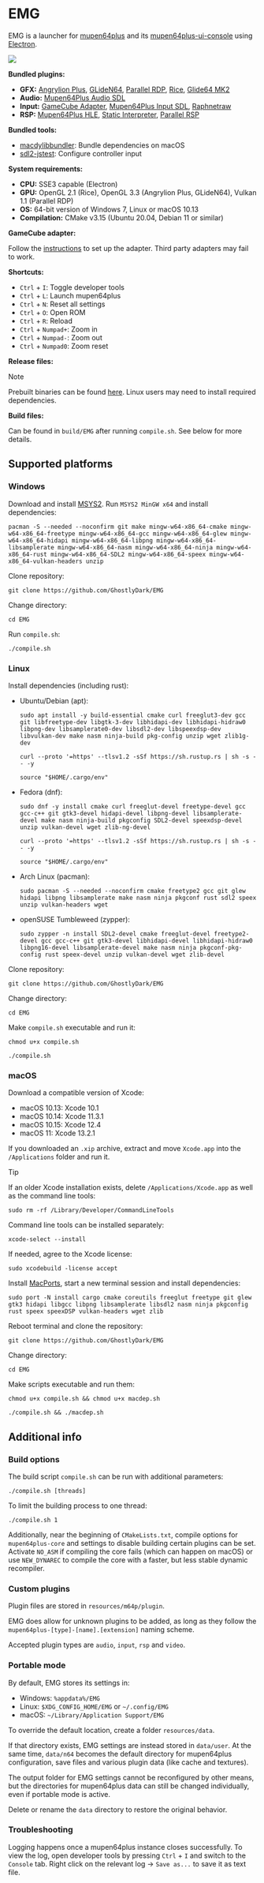 # EMG

EMG is a launcher for [mupen64plus](https://github.com/GhostlyDark/mupen64plus-core) and its [mupen64plus-ui-console](https://github.com/GhostlyDark/mupen64plus-ui-console) using [Electron](https://github.com/electron/electron).

![](/emg.jpg)

**Bundled plugins:**

- **GFX:** [Angrylion Plus](https://github.com/GhostlyDark/angrylion-rdp-plus), [GLideN64](https://github.com/GhostlyDark/GLideN64), [Parallel RDP](https://github.com/GhostlyDark/parallel-rdp-standalone), [Rice](https://github.com/GhostlyDark/mupen64plus-video-rice), [Glide64 MK2](https://github.com/GhostlyDark/mupen64plus-video-glide64mk2)
- **Audio:** [Mupen64Plus Audio SDL](https://github.com/GhostlyDark/mupen64plus-audio-sdl)
- **Input:** [GameCube Adapter](https://github.com/GhostlyDark/mupen64plus-input-gca), [Mupen64Plus Input SDL](https://github.com/GhostlyDark/mupen64plus-input-sdl), [Raphnetraw](https://github.com/GhostlyDark/mupen64plus-input-raphnetraw)
- **RSP:** [Mupen64Plus HLE](https://github.com/GhostlyDark/mupen64plus-rsp-hle), [Static Interpreter](https://github.com/GhostlyDark/rsp), [Parallel RSP](https://github.com/GhostlyDark/parallel-rsp)

**Bundled tools:**
- [macdylibbundler](https://github.com/GhostlyDark/macdylibbundler): Bundle dependencies on macOS
- [sdl2-jstest](https://github.com/GhostlyDark/sdl-jstest): Configure controller input

**System requirements:**

- **CPU:** SSE3 capable (Electron)
- **GPU:** OpenGL 2.1 (Rice), OpenGL 3.3 (Angrylion Plus, GLideN64), Vulkan 1.1 (Parallel RDP)
- **OS:** 64-bit version of Windows 7, Linux or macOS 10.13
- **Compilation:** CMake v3.15 (Ubuntu 20.04, Debian 11 or similar)

**GameCube adapter:**

Follow the [instructions](https://dolphin-emu.org/docs/guides/how-use-official-gc-controller-adapter-wii-u/#Installation) to set up the adapter. Third party adapters may fail to work.

**Shortcuts:**

- `Ctrl` + `I`: Toggle developer tools
- `Ctrl` + `L`: Launch mupen64plus
- `Ctrl` + `N`: Reset all settings
- `Ctrl` + `O`: Open ROM
- `Ctrl` + `R`: Reload
- `Ctrl` + `Numpad+`: Zoom in
- `Ctrl` + `Numpad-`: Zoom out
- `Ctrl` + `Numpad0`: Zoom reset

**Release files:**

> [!NOTE]
> Prebuilt binaries can be found [here](https://github.com/GhostlyDark/EMG/releases/latest). Linux users may need to install required dependencies.

**Build files:**

Can be found in `build/EMG` after running `compile.sh`. See below for more details.


## Supported platforms

### Windows

Download and install [MSYS2](https://www.msys2.org/). Run `MSYS2 MinGW x64` and install dependencies:
```
pacman -S --needed --noconfirm git make mingw-w64-x86_64-cmake mingw-w64-x86_64-freetype mingw-w64-x86_64-gcc mingw-w64-x86_64-glew mingw-w64-x86_64-hidapi mingw-w64-x86_64-libpng mingw-w64-x86_64-libsamplerate mingw-w64-x86_64-nasm mingw-w64-x86_64-ninja mingw-w64-x86_64-rust mingw-w64-x86_64-SDL2 mingw-w64-x86_64-speex mingw-w64-x86_64-vulkan-headers unzip
```

Clone repository:
```
git clone https://github.com/GhostlyDark/EMG
```

Change directory:
```
cd EMG
```

Run `compile.sh`:
```
./compile.sh
```


### Linux

Install dependencies (including rust):

- Ubuntu/Debian (apt):
  ```
  sudo apt install -y build-essential cmake curl freeglut3-dev gcc git libfreetype-dev libgtk-3-dev libhidapi-dev libhidapi-hidraw0 libpng-dev libsamplerate0-dev libsdl2-dev libspeexdsp-dev libvulkan-dev make nasm ninja-build pkg-config unzip wget zlib1g-dev
  ```

  ```
  curl --proto '=https' --tlsv1.2 -sSf https://sh.rustup.rs | sh -s -- -y
  ```

  ```
  source "$HOME/.cargo/env"
  ```

- Fedora (dnf):
  ```
  sudo dnf -y install cmake curl freeglut-devel freetype-devel gcc gcc-c++ git gtk3-devel hidapi-devel libpng-devel libsamplerate-devel make nasm ninja-build pkgconfig SDL2-devel speexdsp-devel unzip vulkan-devel wget zlib-ng-devel
  ```

  ```
  curl --proto '=https' --tlsv1.2 -sSf https://sh.rustup.rs | sh -s -- -y
  ```

  ```
  source "$HOME/.cargo/env"
  ```

- Arch Linux (pacman):
  ```
  sudo pacman -S --needed --noconfirm cmake freetype2 gcc git glew hidapi libpng libsamplerate make nasm ninja pkgconf rust sdl2 speex unzip vulkan-headers wget
  ```

- openSUSE Tumbleweed (zypper):
  ```
  sudo zypper -n install SDL2-devel cmake freeglut-devel freetype2-devel gcc gcc-c++ git gtk3-devel libhidapi-devel libhidapi-hidraw0 libpng16-devel libsamplerate-devel make nasm ninja pkgconf-pkg-config rust speex-devel unzip vulkan-devel wget zlib-devel
  ```

Clone repository:
```
git clone https://github.com/GhostlyDark/EMG
```

Change directory:
```
cd EMG
```

Make `compile.sh` executable and run it:
```
chmod u+x compile.sh
```

```
./compile.sh
```


### macOS

Download a compatible version of Xcode:

- macOS 10.13: Xcode 10.1
- macOS 10.14: Xcode 11.3.1
- macOS 10.15: Xcode 12.4
- macOS 11: Xcode 13.2.1

If you downloaded an `.xip` archive, extract and move `Xcode.app` into the `/Applications` folder and run it.

>[!TIP]
>If an older Xcode installation exists, delete `/Applications/Xcode.app` as well as the command line tools:
>```
>sudo rm -rf /Library/Developer/CommandLineTools
>```
>
>Command line tools can be installed separately:
>```
>xcode-select --install
>```
>
>If needed, agree to the Xcode license:
>```
>sudo xcodebuild -license accept
>```

Install [MacPorts](https://www.macports.org/install.php), start a new terminal session and install dependencies:
```
sudo port -N install cargo cmake coreutils freeglut freetype git glew gtk3 hidapi libgcc libpng libsamplerate libsdl2 nasm ninja pkgconfig rust speex speexDSP vulkan-headers wget zlib
```

Reboot terminal and clone the repository:
```
git clone https://github.com/GhostlyDark/EMG
```

Change directory:
```
cd EMG
```

Make scripts executable and run them:
```
chmod u+x compile.sh && chmod u+x macdep.sh
```

```
./compile.sh && ./macdep.sh
```


## Additional info

### Build options

The build script `compile.sh` can be run with additional parameters:
```
./compile.sh [threads]
```

To limit the building process to one thread:
```
./compile.sh 1
```

Additionally, near the beginning of `CMakeLists.txt`, compile options for `mupen64plus-core` and settings to disable building certain plugins can be set. Activate `NO_ASM` if compiling the core fails (which can happen on macOS) or use `NEW_DYNAREC` to compile the core with a faster, but less stable dynamic recompiler.


### Custom plugins

Plugin files are stored in `resources/m64p/plugin`.

EMG does allow for unknown plugins to be added, as long as they follow the `mupen64plus-[type]-[name].[extension]` naming scheme.

Accepted plugin types are `audio`, `input`, `rsp` and `video`.


### Portable mode

By default, EMG stores its settings in: 

- Windows: `%appdata%/EMG`
- Linux: `$XDG_CONFIG_HOME/EMG` or `~/.config/EMG`
- macOS: `~/Library/Application Support/EMG`

To override the default location, create a folder `resources/data`.

If that directory exists, EMG settings are instead stored in `data/user`. At the same time, `data/n64` becomes the default directory for mupen64plus configuration, save files and various plugin data (like cache and textures).

The output folder for EMG settings cannot be reconfigured by other means, but the directories for mupen64plus data can still be changed individually, even if portable mode is active.

Delete or rename the `data` directory to restore the original behavior.


### Troubleshooting

Logging happens once a mupen64plus instance closes successfully. To view the log, open developer tools by pressing `Ctrl` + `I` and switch to the `Console` tab. Right click on the relevant log -> `Save as...` to save it as text file.

